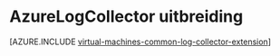 <properties
   pageTitle="AzureLogCollector VM extensie | Microsoft Azure"
   description="Beschrijving van de extensie AzureLogCollector VM, die de logboekbestanden worden verzameld en samengebracht op één locatie in Azure opslag."
   services="virtual-machines-windows"
   documentationCenter="virtual-machines"
   authors="squillace"
   manager="timlt"
   editor=""/>

<tags
   ms.service="virtual-machines-windows"
   ms.devlang="powershell"
   ms.topic="article"
   ms.tgt_pltfrm="vm-windows"
   ms.workload="infrastructure"
   ms.date="08/23/2016"
   ms.author="rasquill"/>

# <a name="azurelogcollector-extension"></a>AzureLogCollector uitbreiding



[AZURE.INCLUDE [virtual-machines-common-log-collector-extension](../../includes/virtual-machines-common-log-collector-extension.md)]
